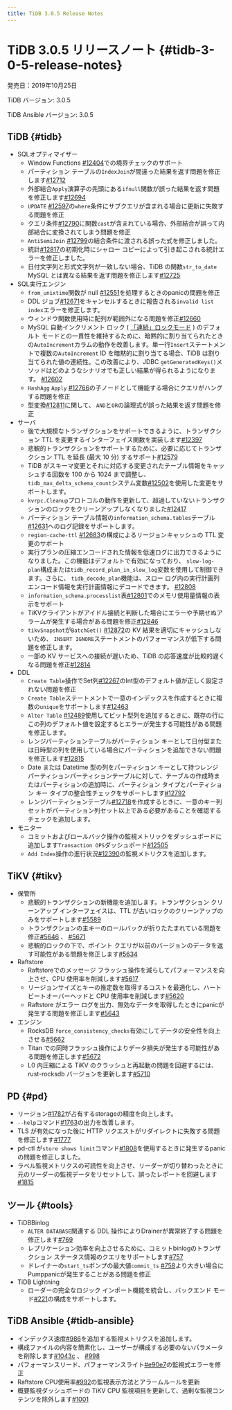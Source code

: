 ```yaml
---
title: TiDB 3.0.5 Release Notes
---
```


# TiDB 3.0.5 リリースノート {#tidb-3-0-5-release-notes}

発売日：2019年10月25日

TiDB バージョン: 3.0.5

TiDB Ansible バージョン: 3.0.5

## TiDB {#tidb}

-   SQLオプティマイザー
    -   Window Functions [<a href="https://github.com/pingcap/tidb/pull/12404">#12404</a>](https://github.com/pingcap/tidb/pull/12404)での境界チェックのサポート
    -   パーティション テーブルの`IndexJoin`が間違った結果を返す問題を修正します[<a href="https://github.com/pingcap/tidb/pull/12712">#12712</a>](https://github.com/pingcap/tidb/pull/12712)
    -   外部結合`Apply`演算子の先頭にある`ifnull`関数が誤った結果を返す問題を修正します[<a href="https://github.com/pingcap/tidb/pull/12694">#12694</a>](https://github.com/pingcap/tidb/pull/12694)
    -   `UPDATE` [<a href="https://github.com/pingcap/tidb/pull/12597">#12597</a>](https://github.com/pingcap/tidb/pull/12597)の`where`条件にサブクエリが含まれる場合に更新に失敗する問題を修正
    -   クエリ条件[<a href="https://github.com/pingcap/tidb/pull/12790">#12790</a>](https://github.com/pingcap/tidb/pull/12790)に関数`cast`が含まれている場合、外部結合が誤って内部結合に変換されてしまう問題を修正
    -   `AntiSemiJoin` [<a href="https://github.com/pingcap/tidb/pull/12799">#12799</a>](https://github.com/pingcap/tidb/pull/12799)の結合条件に渡される誤った式を修正しました。
    -   統計[<a href="https://github.com/pingcap/tidb/pull/12817">#12817</a>](https://github.com/pingcap/tidb/pull/12817)の初期化時にシャロー コピーによって引き起こされる統計エラーを修正しました。
    -   日付文字列と形式文字列が一致しない場合、TiDB の関数`str_to_date` MySQL とは異なる結果を返す問題を修正します[<a href="https://github.com/pingcap/tidb/pull/12725">#12725</a>](https://github.com/pingcap/tidb/pull/12725)
-   SQL実行エンジン
    -   `from_unixtime`関数が null [<a href="https://github.com/pingcap/tidb/pull/12551">#12551</a>](https://github.com/pingcap/tidb/pull/12551)を処理するときのpanicの問題を修正
    -   DDL ジョブ[<a href="https://github.com/pingcap/tidb/pull/12671">#12671</a>](https://github.com/pingcap/tidb/pull/12671)をキャンセルするときに報告される`invalid list index`エラーを修正します。
    -   ウィンドウ関数使用時に配列が範囲外になる問題を修正[<a href="https://github.com/pingcap/tidb/pull/12660">#12660</a>](https://github.com/pingcap/tidb/pull/12660)
    -   MySQL 自動インクリメント ロック ( [<a href="https://dev.mysql.com/doc/refman/5.7/en/innodb-auto-increment-handling.html">「連続」ロックモード</a>](https://dev.mysql.com/doc/refman/5.7/en/innodb-auto-increment-handling.html) ) のデフォルト モードとの一貫性を維持するために、暗黙的に割り当てられたときの`AutoIncrement`カラムの動作を改善します。単一行`Insert`ステートメントで複数の`AutoIncrement` ID を暗黙的に割り当てる場合、TiDB は割り当てられた値の連続性。この改善により、JDBC `getGeneratedKeys()`メソッドはどのようなシナリオでも正しい結果が得られるようになります。 [<a href="https://github.com/pingcap/tidb/pull/12602">#12602</a>](https://github.com/pingcap/tidb/pull/12602)
    -   `HashAgg` `Apply` [<a href="https://github.com/pingcap/tidb/pull/12766">#12766</a>](https://github.com/pingcap/tidb/pull/12766)の子ノードとして機能する場合にクエリがハングする問題を修正
    -   型変換[<a href="https://github.com/pingcap/tidb/pull/12811">#12811</a>](https://github.com/pingcap/tidb/pull/12811)に関して、 `AND`と`OR`の論理式が誤った結果を返す問題を修正
-   サーバ
    -   後で大規模なトランザクションをサポートできるように、トランザクション TTL を変更するインターフェイス関数を実装します[<a href="https://github.com/pingcap/tidb/pull/12397">#12397</a>](https://github.com/pingcap/tidb/pull/12397)
    -   悲観的トランザクションをサポートするために、必要に応じてトランザクション TTL を延長 (最大 10 分) するサポート[<a href="https://github.com/pingcap/tidb/pull/12579">#12579</a>](https://github.com/pingcap/tidb/pull/12579)
    -   TiDB がスキーマ変更とそれに対応する変更されたテーブル情報をキャッシュする回数を 100 から 1024 まで調整し、 `tidb_max_delta_schema_count`システム変数[<a href="https://github.com/pingcap/tidb/pull/12502">#12502</a>](https://github.com/pingcap/tidb/pull/12502)を使用した変更をサポートします。
    -   `kvrpc.Cleanup`プロトコルの動作を更新して、超過していないトランザクションのロックをクリーンアップしなくなりました[<a href="https://github.com/pingcap/tidb/pull/12417">#12417</a>](https://github.com/pingcap/tidb/pull/12417)
    -   パーティション テーブル情報の`information_schema.tables`テーブル[<a href="https://github.com/pingcap/tidb/pull/12631">#12631</a>](https://github.com/pingcap/tidb/pull/12631)へのログ記録をサポートします。
    -   `region-cache-ttl` [<a href="https://github.com/pingcap/tidb/pull/12683">#12683</a>](https://github.com/pingcap/tidb/pull/12683)の構成によるリージョンキャッシュの TTL 変更のサポート
    -   実行プランの圧縮エンコードされた情報を低速ログに出力できるようになりました。この機能はデフォルトで有効になっており、 `slow-log-plan`構成または`tidb_record_plan_in_slow_log`変数を使用して制御できます。さらに、 `tidb_decode_plan`機能は、スロー ログ内の実行計画列エンコード情報を実行計画情報にデコードできます。 [<a href="https://github.com/pingcap/tidb/pull/12808">#12808</a>](https://github.com/pingcap/tidb/pull/12808)
    -   `information_schema.processlist`表[<a href="https://github.com/pingcap/tidb/pull/12801">#12801</a>](https://github.com/pingcap/tidb/pull/12801)でのメモリ使用量情報の表示をサポート
    -   TiKVクライアントがアイドル接続と判断した場合にエラーや予期せぬアラームが発生する場合がある問題を修正[<a href="https://github.com/pingcap/tidb/pull/12846">#12846</a>](https://github.com/pingcap/tidb/pull/12846)
    -   `tikvSnapshot`が`BatchGet()` [<a href="https://github.com/pingcap/tidb/pull/12872">#12872</a>](https://github.com/pingcap/tidb/pull/12872)の KV 結果を適切にキャッシュしないため、 `INSERT IGNORE`ステートメントのパフォーマンスが低下する問題を修正します。
    -   一部の KV サービスへの接続が遅いため、TiDB の応答速度が比較的遅くなる問題を修正[<a href="https://github.com/pingcap/tidb/pull/12814">#12814</a>](https://github.com/pingcap/tidb/pull/12814)
-   DDL
    -   `Create Table`操作でSet列[<a href="https://github.com/pingcap/tidb/pull/12267">#12267</a>](https://github.com/pingcap/tidb/pull/12267)のInt型のデフォルト値が正しく設定されない問題を修正
    -   `Create Table`ステートメントで一意のインデックスを作成するときに複数の`unique`をサポートします[<a href="https://github.com/pingcap/tidb/pull/12463">#12463</a>](https://github.com/pingcap/tidb/pull/12463)
    -   `Alter Table` [<a href="https://github.com/pingcap/tidb/pull/12489">#12489</a>](https://github.com/pingcap/tidb/pull/12489)使用してビット型列を追加するときに、既存の行にこの列のデフォルト値を設定するとエラーが発生する可能性がある問題を修正します。
    -   レンジパーティションテーブルがパーティション キーとして日付型または日時型の列を使用している場合にパーティションを追加できない問題を修正します[<a href="https://github.com/pingcap/tidb/pull/12815">#12815</a>](https://github.com/pingcap/tidb/pull/12815)
    -   Date または Datetime 型の列をパーティション キーとして持つレンジ パーティションパーティションテーブルに対して、テーブルの作成時またはパーティションの追加時に、パーティション タイプとパーティション キー タイプの整合性チェックをサポートします[<a href="https://github.com/pingcap/tidb/pull/12792">#12792</a>](https://github.com/pingcap/tidb/pull/12792)
    -   レンジパーティションテーブル[<a href="https://github.com/pingcap/tidb/pull/12718">#12718</a>](https://github.com/pingcap/tidb/pull/12718)を作成するときに、一意のキー列セットがパーティション列セット以上である必要があることを確認するチェックを追加します。
-   モニター
    -   コミットおよびロールバック操作の監視メトリックをダッシュボードに追加します`Transaction OPS`ダッシュボード[<a href="https://github.com/pingcap/tidb/pull/12505">#12505</a>](https://github.com/pingcap/tidb/pull/12505)
    -   `Add Index`操作の進行状況[<a href="https://github.com/pingcap/tidb/pull/12390">#12390</a>](https://github.com/pingcap/tidb/pull/12390)の監視メトリクスを追加します。

## TiKV {#tikv}

-   保管所
    -   悲観的トランザクションの新機能を追加します。トランザクション クリーンアップ インターフェイスは、TTL が古いロックのクリーンアップのみをサポートします[<a href="https://github.com/tikv/tikv/pull/5589">#5589</a>](https://github.com/tikv/tikv/pull/5589)
    -   トランザクションの主キーのロールバックが折りたたまれている問題を修正[<a href="https://github.com/tikv/tikv/pull/5646">#5646</a>](https://github.com/tikv/tikv/pull/5646) 、 [<a href="https://github.com/tikv/tikv/pull/5671">#5671</a>](https://github.com/tikv/tikv/pull/5671)
    -   悲観的ロックの下で、ポイント クエリが以前のバージョンのデータを返す可能性がある問題を修正します[<a href="https://github.com/tikv/tikv/pull/5634">#5634</a>](https://github.com/tikv/tikv/pull/5634)
-   Raftstore
    -   Raftstoreでのメッセージ フラッシュ操作を減らしてパフォーマンスを向上させ、CPU 使用率を削減します[<a href="https://github.com/tikv/tikv/pull/5617">#5617</a>](https://github.com/tikv/tikv/pull/5617)
    -   リージョンサイズとキーの推定数を取得するコストを最適化し、ハートビートオーバーヘッドと CPU 使用率を削減します[<a href="https://github.com/tikv/tikv/pull/5620">#5620</a>](https://github.com/tikv/tikv/pull/5620)
    -   Raftstore がエラー ログを出力、無効なデータを取得したときにpanicが発生する問題を修正します[<a href="https://github.com/tikv/tikv/pull/5643">#5643</a>](https://github.com/tikv/tikv/pull/5643)
-   エンジン
    -   RocksDB `force_consistency_checks`有効にしてデータの安全性を向上させる[<a href="https://github.com/tikv/tikv/pull/5662">#5662</a>](https://github.com/tikv/tikv/pull/5662)
    -   Titan での同時フラッシュ操作によりデータ損失が発生する可能性がある問題を修正します[<a href="https://github.com/tikv/tikv/pull/5672">#5672</a>](https://github.com/tikv/tikv/pull/5672)
    -   L0 内圧縮による TiKV のクラッシュと再起動の問題を回避するには、rust-rocksdb バージョンを更新します[<a href="https://github.com/tikv/tikv/pull/5710">#5710</a>](https://github.com/tikv/tikv/pull/5710)

## PD {#pd}

-   リージョン[<a href="https://github.com/pingcap/pd/pull/1782">#1782</a>](https://github.com/pingcap/pd/pull/1782)が占有するstorageの精度を向上します。
-   `--help`コマンド[<a href="https://github.com/pingcap/pd/pull/1763">#1763</a>](https://github.com/pingcap/pd/pull/1763)の出力を改善します。
-   TLS が有効になった後に HTTP リクエストがリダイレクトに失敗する問題を修正します[<a href="https://github.com/pingcap/pd/pull/1777">#1777</a>](https://github.com/pingcap/pd/pull/1777)
-   pd-ctl が`store shows limit`コマンド[<a href="https://github.com/pingcap/pd/pull/1808">#1808</a>](https://github.com/pingcap/pd/pull/1808)を使用するときに発生するpanicの問題を修正しました。
-   ラベル監視メトリクスの可読性を向上させ、リーダーが切り替わったときに元のリーダーの監視データをリセットして、誤ったレポートを回避します[<a href="https://github.com/pingcap/pd/pull/1815">#1815</a>](https://github.com/pingcap/pd/pull/1815)

## ツール {#tools}

-   TiDBBinlog
    -   `ALTER DATABASE`関連する DDL 操作によりDrainerが異常終了する問題を修正します[<a href="https://github.com/pingcap/tidb-binlog/pull/769">#769</a>](https://github.com/pingcap/tidb-binlog/pull/769)
    -   レプリケーション効率を向上させるために、コミットbinlogのトランザクション ステータス情報のクエリをサポートします[<a href="https://github.com/pingcap/tidb-binlog/pull/757">#757</a>](https://github.com/pingcap/tidb-binlog/pull/757)
    -   ドレイナーの`start_ts`ポンプの最大値`commit_ts` [<a href="https://github.com/pingcap/tidb-binlog/pull/758">#758</a>](https://github.com/pingcap/tidb-binlog/pull/758)より大きい場合にPumppanicが発生することがある問題を修正
-   TiDB Lightning
    -   ローダーの完全なロジック インポート機能を統合し、バックエンド モード[<a href="https://github.com/pingcap/tidb-lightning/pull/221">#221</a>](https://github.com/pingcap/tidb-lightning/pull/221)の構成をサポートします。

## TiDB Ansible {#tidb-ansible}

-   インデックス速度[<a href="https://github.com/pingcap/tidb-ansible/pull/986">#986</a>](https://github.com/pingcap/tidb-ansible/pull/986)を追加する監視メトリクスを追加します。
-   構成ファイルの内容を簡素化し、ユーザーが構成する必要のないパラメータを削除します[<a href="https://github.com/pingcap/tidb-ansible/commit/1043c3df7ddb72eb234c55858960e9fdd3830a14">#1043c</a>](https://github.com/pingcap/tidb-ansible/commit/1043c3df7ddb72eb234c55858960e9fdd3830a14) 、 [<a href="https://github.com/pingcap/tidb-ansible/pull/998">#998</a>](https://github.com/pingcap/tidb-ansible/pull/998)
-   パフォーマンスリード、パフォーマンスライト[<a href="https://github.com/pingcap/tidb-ansible/commit/e90e79f5117bb89197e01b1391fd02e25d57a440">#e90e7</a>](https://github.com/pingcap/tidb-ansible/commit/e90e79f5117bb89197e01b1391fd02e25d57a440)の監視式エラーを修正
-   Raftstore CPU使用率[<a href="https://github.com/pingcap/tidb-ansible/pull/992">#992</a>](https://github.com/pingcap/tidb-ansible/pull/992)の監視表示方法とアラームルールを更新
-   概要監視ダッシュボードの TiKV CPU 監視項目を更新して、過剰な監視コンテンツを除外します[<a href="https://github.com/pingcap/tidb-ansible/pull/1001">#1001</a>](https://github.com/pingcap/tidb-ansible/pull/1001)
